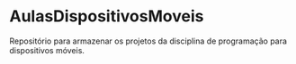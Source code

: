 # AulasDispositivosMoveis
Repositório para armazenar os projetos da disciplina de programação para dispositivos móveis.
